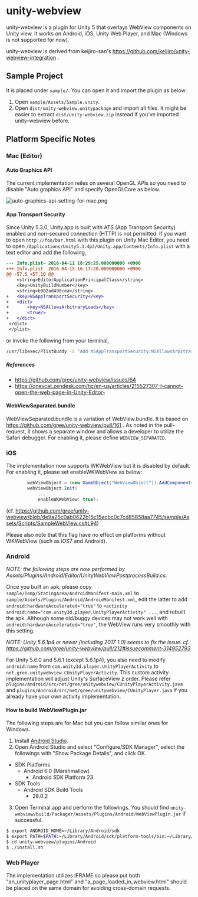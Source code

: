 # unity-webview

unity-webview is a plugin for Unity 5 that overlays WebView components
on Unity view. It works on Android, iOS, Unity Web Player, and Mac
(Windows is not supported for now).

unity-webview is derived from keijiro-san's
https://github.com/keijiro/unity-webview-integration .

## Sample Project

It is placed under `sample/`. You can open it and import the plugin as
below:

1. Open `sample/Assets/Sample.unity`.
2. Open `dist/unity-webview.unitypackage` and import all files. It
   might be easier to extract `dist/unity-webview.zip` instead if
   you've imported unity-webview before.

## Platform Specific Notes

### Mac (Editor)

#### Auto Graphics API

The current implementation reiles on several OpenGL APIs so you need to disable "Auto graphics API"
and specify OpenGLCore as below.

![auto-graphics-api-setting-for-mac.png](doc/img/auto-graphics-api-setting-for-mac.png)

#### App Transport Security

Since Unity 5.3.0, Unity.app is built with ATS (App Transport
Security) enabled and non-secured connection (HTTP) is not
permitted. If you want to open `http://foo/bar.html` with this plugin
on Unity Mac Editor, you need to open
`/Applications/Unity5.3.4p3/Unity.app/Contents/Info.plist` with a text
editor and add the following,

```diff
--- Info.plist~	2016-04-11 18:29:25.000000000 +0900
+++ Info.plist	2016-04-15 16:17:28.000000000 +0900
@@ -57,5 +57,10 @@
 	<string>EditorApplicationPrincipalClass</string>
 	<key>UnityBuildNumber</key>
 	<string>b902ad490cea</string>
+	<key>NSAppTransportSecurity</key>
+	<dict>
+		<key>NSAllowsArbitraryLoads</key>
+		<true/>
+	</dict>
 </dict>
 </plist>
```

or invoke the following from your terminal,

```bash
/usr/libexec/PlistBuddy -c "Add NSAppTransportSecurity:NSAllowsArbitraryLoads bool true" /Applications/Unity/Unity.app/Contents/Info.plist
```

##### References

* https://github.com/gree/unity-webview/issues/64
* https://onevcat.zendesk.com/hc/en-us/articles/215527307-I-cannot-open-the-web-page-in-Unity-Editor-

#### WebViewSeparated.bundle

WebViewSeparated.bundle is a variation of WebView.bundle. It is based
on https://github.com/gree/unity-webview/pull/161 . As noted in the
pull-request, it shows a separate window and allows a developer to
utilize the Safari debugger. For enabling it, please define
`WEBVIEW_SEPARATED`.

### iOS

The implementation now supports WKWebView but it is disabled by
default. For enabling it, please set enableWKWebView as below:

```csharp
        webViewObject = (new GameObject("WebViewObject")).AddComponent<WebViewObject>();
        webViewObject.Init(
            ...
            enableWKWebView: true);
```
(cf. https://github.com/gree/unity-webview/blob/de9a25c0ab0622b15c15ecbc0c7cd85858aa7745/sample/Assets/Scripts/SampleWebView.cs#L94)

Please also note that this flag have no effect on platforms without WKWebView (such as iOS7 and
Android).

### Android

*NOTE: the following steps are now performed by Assets/Plugins/Android/Editor/UnityWebViewPostprocessBuild.cs.*

Once you built an apk, please copy
`sample/Temp/StatingArea/AndroidManifest-main.xml` to
`sample/Assets/Plugins/Android/AndroidManifest.xml`, edit the latter to add
`android:hardwareAccelerated="true"` to `<activity
android:name="com.unity3d.player.UnityPlayerActivity" ...`, and
rebuilt the apk. Although some old/buggy devices may not work well
with `android:hardwareAccelerated="true"`, the WebView runs very
smoothly with this setting.

*NOTE: Unity 5.6.1p4 or newer (including 2017 1.0) seems to fix the issue. cf. https://github.com/gree/unity-webview/pull/212#issuecomment-314952793*

For Unity 5.6.0 and 5.6.1 (except 5.6.1p4), you also need to modify `android:name` from
`com.unity3d.player.UnityPlayerActivity` to
`net.gree.unitywebview.CUnityPlayerActivity`. This custom activity
implementation will adjust Unity's SurfaceView z order. Please refer
`plugins/Android/src/net/gree/unitywebview/CUnityPlayerActivity.java`
and `plugins/Android/src/net/gree/unitywebview/CUnityPlayer.java` if
you already have your own activity implementation.

#### How to build WebViewPlugin.jar

The following steps are for Mac but you can follow similar ones for Windows.

1. Install [Android Studio](https://developer.android.com/studio/install).
2. Open Android Studio and select "Configure/SDK Manager", select the followings with "Show Package Details",
   and click OK.
  * SDK Platforms
    * Android 6.0 (Marshmallow)
      * Android SDK Platform 23
  * SDK Tools
    * Android SDK Build Tools
      * 28.0.2
3. Open Terminal.app and perform the followings. You should find
   `unity-webview/build/Packager/Assets/Plugins/Android/WebViewPlugin.jar` if successful.

```bash
$ export ANDROID_HOME=~/Library/Android/sdk
$ export PATH=$PATH:~/Library/Android/sdk/platform-tools/bin:~/Library/Android/sdk/tools:~/Library/Android/sdk/tools/bin
$ cd unity-webview/plugins/Android
$ ./install.sh
```

### Web Player

The implementation utilizes IFRAME so please put both
"an\_unityplayer\_page.html" and "a\_page\_loaded\_in\_webview.html"
should be placed on the same domain for avoiding cross-domain
requests.
